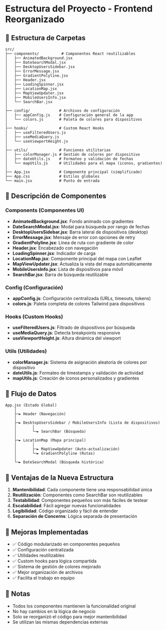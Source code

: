 # Estructura del Proyecto - Frontend Reorganizado

## 📁 Estructura de Carpetas

```
src/
├── components/          # Componentes React reutilizables
│   ├── AnimatedBackground.jsx
│   ├── DateSearchModal.jsx
│   ├── DesktopUsersSidebar.jsx
│   ├── ErrorMessage.jsx
│   ├── GradientPolyline.jsx
│   ├── Header.jsx
│   ├── LoadingSpinner.jsx
│   ├── LocationMap.jsx
│   ├── MapViewUpdater.jsx
│   ├── MobileUsersInfo.jsx
│   └── SearchBar.jsx
│
├── config/             # Archivos de configuración
│   ├── appConfig.js    # Configuración general de la app
│   └── colors.js       # Paleta de colores para dispositivos
│
├── hooks/              # Custom React Hooks
│   ├── useFilteredUsers.js
│   ├── useMediaQuery.js
│   └── useViewportHeight.js
│
├── utils/              # Funciones utilitarias
│   ├── colorManager.js # Gestión de colores por dispositivo
│   ├── dateUtils.js    # Formateo y validación de fechas
│   └── mapUtils.js     # Utilidades para el mapa (iconos, gradientes)
│
├── App.jsx             # Componente principal (simplificado)
├── App.css             # Estilos globales
└── main.jsx            # Punto de entrada
```

## 🎯 Descripción de Componentes

### Components (Componentes UI)

- **AnimatedBackground.jsx**: Fondo animado con gradientes
- **DateSearchModal.jsx**: Modal para búsqueda por rango de fechas
- **DesktopUsersSidebar.jsx**: Barra lateral de dispositivos (desktop)
- **ErrorMessage.jsx**: Mensaje de error con opciones de retry
- **GradientPolyline.jsx**: Línea de ruta con gradiente de color
- **Header.jsx**: Encabezado con navegación
- **LoadingSpinner.jsx**: Indicador de carga
- **LocationMap.jsx**: Componente principal del mapa con Leaflet
- **MapViewUpdater.jsx**: Actualiza la vista del mapa automáticamente
- **MobileUsersInfo.jsx**: Lista de dispositivos para móvil
- **SearchBar.jsx**: Barra de búsqueda reutilizable

### Config (Configuración)

- **appConfig.js**: Configuración centralizada (URLs, timeouts, tokens)
- **colors.js**: Paleta completa de colores Tailwind para dispositivos

### Hooks (Custom Hooks)

- **useFilteredUsers.js**: Filtrado de dispositivos por búsqueda
- **useMediaQuery.js**: Detecta breakpoints responsive
- **useViewportHeight.js**: Altura dinámica del viewport

### Utils (Utilidades)

- **colorManager.js**: Sistema de asignación aleatoria de colores por dispositivo
- **dateUtils.js**: Formateo de timestamps y validación de actividad
- **mapUtils.js**: Creación de iconos personalizados y gradientes

## 🔄 Flujo de Datos

```
App.jsx (Estado Global)
    │
    ├─► Header (Navegación)
    │
    ├─► DesktopUsersSidebar / MobileUsersInfo (Lista de dispositivos)
    │       │
    │       └─► SearchBar (Búsqueda)
    │
    ├─► LocationMap (Mapa principal)
    │       │
    │       ├─► MapViewUpdater (Auto-actualización)
    │       └─► GradientPolyline (Rutas)
    │
    └─► DateSearchModal (Búsqueda histórica)
```

## 🎨 Ventajas de la Nueva Estructura

1. **Mantenibilidad**: Cada componente tiene una responsabilidad única
2. **Reutilización**: Componentes como SearchBar son reutilizables
3. **Testabilidad**: Componentes pequeños son más fáciles de testear
4. **Escalabilidad**: Fácil agregar nuevas funcionalidades
5. **Legibilidad**: Código organizado y fácil de entender
6. **Separación de Concerns**: Lógica separada de presentación

## 🚀 Mejoras Implementadas

- ✅ Código modularizado en componentes pequeños
- ✅ Configuración centralizada
- ✅ Utilidades reutilizables
- ✅ Custom hooks para lógica compartida
- ✅ Sistema de gestión de colores mejorado
- ✅ Mejor organización de archivos
- ✅ Facilita el trabajo en equipo

## 📝 Notas

- Todos los componentes mantienen la funcionalidad original
- No hay cambios en la lógica de negocio
- Solo se reorganizó el código para mejor mantenibilidad
- Se utilizan las mismas dependencias externas
